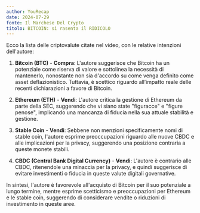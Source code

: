 ```yaml
---
author: YouRecap
date: 2024-07-29
fonte: Il Marchese Del Crypto
titolo: BITCOIN: si rasenta il RIDICOLO
---
```


Ecco la lista delle criptovalute citate nel video, con le relative intenzioni dell'autore:

1. **Bitcoin (BTC)** - **Compra**: L'autore suggerisce che Bitcoin ha un potenziale come riserva di valore e sottolinea la necessità di mantenerlo, nonostante non sia d'accordo su come venga definito come asset deflazionistico. Tuttavia, è scettico riguardo all’impatto reale delle recenti dichiarazioni a favore di Bitcoin.

2. **Ethereum (ETH)** - **Vendi**: L'autore critica la gestione di Ethereum da parte della SEC, suggerendo che vi siano state "figuracce" e "figure penose", implicando una mancanza di fiducia nella sua attuale stabilità e gestione.

3. **Stable Coin** - **Vendi**: Sebbene non menzioni specificamente nomi di stable coin, l'autore esprime preoccupazioni riguardo alle nuove CBDC e alle implicazioni per la privacy, suggerendo una posizione contraria a queste monete stabili.

4. **CBDC (Central Bank Digital Currency)** - **Vendi**: L'autore è contrario alle CBDC, ritenendole una minaccia per la privacy, e quindi suggerisce di evitare investimenti o fiducia in queste valute digitali governative.

In sintesi, l'autore è favorevole all'acquisto di Bitcoin per il suo potenziale a lungo termine, mentre esprime scetticismo e preoccupazioni per Ethereum e le stable coin, suggerendo di considerare vendite o riduzioni di investimento in queste aree.

